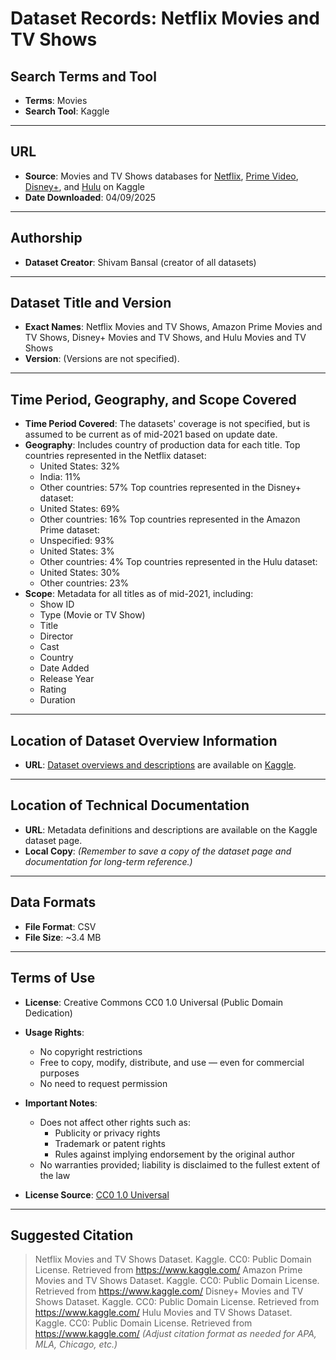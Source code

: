 # Dataset Records: Netflix Movies and TV Shows

## Search Terms and Tool
- **Terms**: Movies  
- **Search Tool**: Kaggle

---

## URL
- **Source**: Movies and TV Shows databases for [Netflix](https://www.kaggle.com/datasets/shivamb/netflix-shows), [Prime Video](https://www.kaggle.com/datasets/shivamb/amazon-prime-movies-and-tv-shows), [Disney+](https://www.kaggle.com/datasets/shivamb/disney-movies-and-tv-shows), and [Hulu](https://www.kaggle.com/datasets/shivamb/hulu-movies-and-tv-shows) on Kaggle
- **Date Downloaded**: 04/09/2025

---

## Authorship
- **Dataset Creator**: Shivam Bansal (creator of all datasets)

---

## Dataset Title and Version
- **Exact Names**: Netflix Movies and TV Shows, Amazon Prime Movies and TV Shows, Disney+ Movies and TV Shows, and Hulu Movies and TV Shows 
- **Version**: (Versions are not specified).

---

## Time Period, Geography, and Scope Covered
- **Time Period Covered**: The datasets' coverage is not specified, but is assumed to be current as of mid-2021 based on update date.
- **Geography**: Includes country of production data for each title.
  Top countries represented in the Netflix dataset:
  - United States: 32%
  - India: 11%
  - Other countries: 57%
  Top countries represented in the Disney+ dataset:
  - United States: 69%
  - Other countries: 16%
 Top countries represented in the Amazon Prime dataset:
  - Unspecified: 93%
  - United States: 3%
  - Other countries: 4%
 Top countries represented in the Hulu dataset:
  - United States: 30%
  - Other countries: 23%
- **Scope**: Metadata for all titles as of mid-2021, including:
  - Show ID
  - Type (Movie or TV Show)
  - Title
  - Director
  - Cast
  - Country
  - Date Added
  - Release Year
  - Rating
  - Duration

---

## Location of Dataset Overview Information
- **URL**: [Dataset overviews and descriptions](https://www.kaggle.com/datasets/shivamb/netflix-shows) are available on [Kaggle](https://www.kaggle.com/). 

---

## Location of Technical Documentation
- **URL**: Metadata definitions and descriptions are available on the Kaggle dataset page.
- **Local Copy**: *(Remember to save a copy of the dataset page and documentation for long-term reference.)*

---

## Data Formats
- **File Format**: CSV   
- **File Size**: ~3.4 MB

---

## Terms of Use
- **License**: Creative Commons CC0 1.0 Universal (Public Domain Dedication)  
- **Usage Rights**:
  - No copyright restrictions
  - Free to copy, modify, distribute, and use — even for commercial purposes
  - No need to request permission
- **Important Notes**:
  - Does not affect other rights such as:
    - Publicity or privacy rights
    - Trademark or patent rights
    - Rules against implying endorsement by the original author
  - No warranties provided; liability is disclaimed to the fullest extent of the law

- **License Source**: [CC0 1.0 Universal](https://creativecommons.org/publicdomain/zero/1.0/)

---

## Suggested Citation
> Netflix Movies and TV Shows Dataset. Kaggle. CC0: Public Domain License. Retrieved from https://www.kaggle.com/
> Amazon Prime Movies and TV Shows Dataset. Kaggle. CC0: Public Domain License. Retrieved from https://www.kaggle.com/
> Disney+ Movies and TV Shows Dataset. Kaggle. CC0: Public Domain License. Retrieved from https://www.kaggle.com/
> Hulu Movies and TV Shows Dataset. Kaggle. CC0: Public Domain License. Retrieved from https://www.kaggle.com/
> *(Adjust citation format as needed for APA, MLA, Chicago, etc.)*
